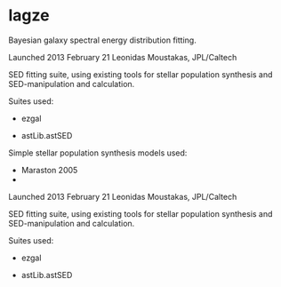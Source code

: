 lagze
=====

Bayesian galaxy spectral energy distribution fitting.

Launched 2013 February 21
Leonidas Moustakas, JPL/Caltech

SED fitting suite, using existing tools for stellar population synthesis
and SED-manipulation and calculation. 

Suites used:
* ezgal

* astLib.astSED

Simple stellar population synthesis models used:
* Maraston 2005
* 

Launched 2013 February 21
Leonidas Moustakas, JPL/Caltech

SED fitting suite, using existing tools for stellar population synthesis
and SED-manipulation and calculation. 

Suites used:
* ezgal

* astLib.astSED

